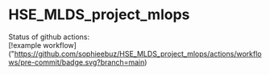 # HSE_MLDS_project_mlops

Status of github actions:  
[!example workflow]
("https://github.com/sophieebuz/HSE_MLDS_project_mlops/actions/workflows/pre-commit/badge.svg?branch=main) 
